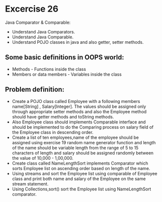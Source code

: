 # Excercise 26

Java Comparator & Comparable:
- Understand Java Comparators.
- Understand Java Comparable.  
- Understand POJO classes in java and also getter, setter methods.

## Some basic definitions in OOPS world:

* Methods - Functions inside the class
* Members or data members - Variables inside the class

## Problem definition:

- Create a POJO class called Employee with a following members name[String] , Salary[Integer]. The values should be assigned only through appropriate setter methods and also the Employee method should have getter methods and toString methods.
- Also Employee class should implements Comparable interface and should be implemented to do the Comparing process on salary field of the Employee class in descending order.  
- Create a list of ten employees,name of the employee should be assigned using exercise 19 random name generator function and length of the name should be variable length from the range of 5 to 15 characters of length and  salary should be assigned randomly between the value of  10,000 - 1,00,000.
- Create class called NameLengthSort implements Comparator which sorts Employee list on ascending order based on length of the name.
- Using streams and sort the Employee list using comparable of Employee class and print both name and salary of the Employee on the same stream statement.
- Using Collections,sort() sort the Employee list using NameLengthSort comparator.
